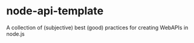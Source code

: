 # node-api-template
A collection of (subjective) best (good) practices for creating WebAPIs in node.js
